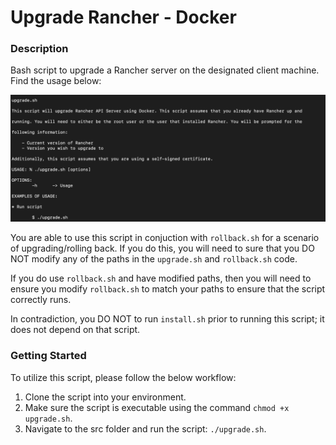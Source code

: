 # Upgrade Rancher - Docker

### Description
Bash script to upgrade a Rancher server on the designated client machine. Find the usage below:

![Usage](https://github.com/markusewalker/Rancher-Goodies/blob/main/upgrade/docker/upgrade.jpg)

You are able to use this script in conjuction with `rollback.sh` for a scenario of upgrading/rolling back. If you do this, you will need to sure that you DO NOT modify any of the paths in the `upgrade.sh` and `rollback.sh` code.

If you do use `rollback.sh` and have modified paths, then you will need to ensure you modify `rollback.sh` to match your paths to ensure that the script correctly runs.

In contradiction, you DO NOT to run `install.sh` prior to running this script; it does not depend on that script.

### Getting Started
To utilize this script, please follow the below workflow:

1. Clone the script into your environment.
2. Make sure the script is executable using the command `chmod +x upgrade.sh`.
3. Navigate to the src folder and run the script: `./upgrade.sh`.
